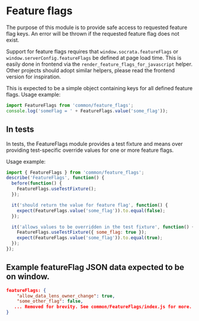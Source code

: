 # Feature flags

The purpose of this module is to provide safe access to requested feature flag keys. An error will be thrown
if the requested feature flag does not exist.

Support for feature flags requires that `window.socrata.featureFlags` or `window.serverConfig.featureFlags`
be defined at page load time. This is easily done in frontend via the `render_feature_flags_for_javascript`
helper. Other projects should adopt similar helpers, please read the frontend version for inspiration.

This is expected to be a simple object containing keys for all defined feature flags. Usage example:

```javascript
import FeatureFlags from 'common/feature_flags';
console.log('someFlag = ' + FeatureFlags.value('some_flag'));
```

## In tests

In tests, the FeatureFlags module provides a test fixture and means over providing
test-specific override values for one or more feature flags.

Usage example:

```javascript
import { FeatureFlags } from 'common/feature_flags';
describe('FeatureFlags', function() {
  before(function() {
    FeatureFlags.useTestFixture();
  });

  it('should return the value for feature flag', function() {
    expect(FeatureFlags.value('some_flag')).to.equal(false);
  });

  it('allows values to be overridden in the test fixture', function() {
    FeatureFlags.useTestFixture({ some_flag: true });
    expect(FeatureFlags.value('some_flag')).to.equal(true);
  });
});
```

## Example featureFlag JSON data expected to be on window.

```json
featureFlags: {
    "allow_data_lens_owner_change": true,
    "some_other_flag": false,
   ... Removed for brevity. See common/FeatureFlags/index.js for more.
}
```

